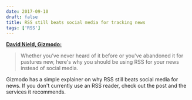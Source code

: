 ```yaml
---
date: 2017-09-10
draft: false
title: RSS still beats social media for tracking news
tags: ['RSS']
---
```


**[David Nield, Gizmodo:](http://fieldguide.gizmodo.com/why-rss-feeds-still-beat-facebook-and-twitter-for-track-1800722740)**

> Whether you’ve never heard of it before or you've abandoned it for pastures new, here's why you should be using RSS for your news instead of social media.<!-- excerpt -->

Gizmodo has a simple explainer on why RSS still beats social media for news. If you don't currently use an RSS reader, check out the post and the services it recommends.

